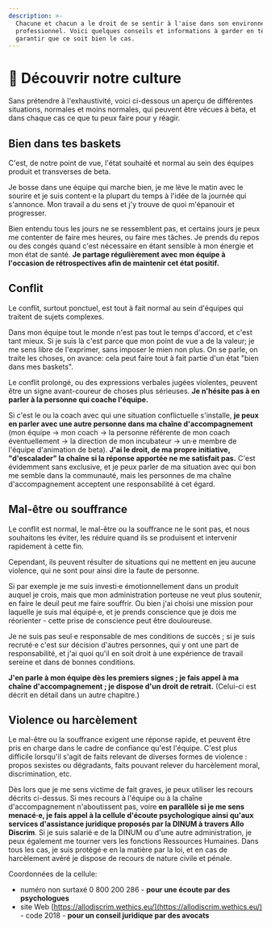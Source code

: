 ```yaml
---
description: >-
  Chacune et chacun a le droit de se sentir à l'aise dans son environnement
  professionnel. Voici quelques conseils et informations à garder en tête pour
  garantir que ce soit bien le cas.
---
```


# 💖 Découvrir notre culture

Sans prétendre à l'exhaustivité, voici ci-dessous un aperçu de différentes situations, normales et moins normales, qui peuvent être vécues à beta, et dans chaque cas ce que tu peux faire pour y réagir.

## Bien dans tes baskets

C'est, de notre point de vue, l'état souhaité et normal au sein des équipes produit et transverses de beta.

Je bosse dans une équipe qui marche bien, je me lève le matin avec le sourire et je suis content·e la plupart du temps à l'idée de la journée qui s'annonce. Mon travail a du sens et j'y trouve de quoi m'épanouir et progresser.

Bien entendu tous les jours ne se ressemblent pas, et certains jours je peux me contenter de faire mes heures, ou faire mes tâches. Je prends du repos ou des congés quand c'est nécessaire en étant sensible à mon énergie et mon état de santé. **Je partage régulièrement avec mon équipe à l'occasion de rétrospectives afin de maintenir cet état positif.**

## Conflit

Le conflit, surtout ponctuel, est tout à fait normal au sein d'équipes qui traitent de sujets complexes.

Dans mon équipe tout le monde n'est pas tout le temps d'accord, et c'est tant mieux. Si je suis là c'est parce que mon point de vue a de la valeur; je me sens libre de l'exprimer, sans imposer le mien non plus. On se parle, on traite les choses, on avance: cela peut faire tout à fait partie d'un état "bien dans mes baskets".

Le conflit prolongé, ou des expressions verbales jugées violentes, peuvent être un signe avant-coureur de choses plus sérieuses. **Je n'hésite pas à en parler à la personne qui coache l'équipe.**

Si c'est le ou la coach avec qui une situation conflictuelle s'installe, **je peux en parler avec une autre personne dans ma chaîne d'accompagnement** \(mon équipe -&gt; mon coach -&gt; la personne référente de mon coach éventuellement -&gt; la direction de mon incubateur -&gt; un·e membre de l'équipe d'animation de beta\). **J'ai le droit, de ma propre initiative, "d'escalader" la chaîne si la réponse apportée ne me satisfait pas.** C'est évidemment sans exclusive, et je peux parler de ma situation avec qui bon me semble dans la communauté, mais les personnes de ma chaîne d'accompagnement acceptent une responsabilité à cet égard.

## Mal-être ou souffrance

Le conflit est normal, le mal-être ou la souffrance ne le sont pas, et nous souhaitons les éviter, les réduire quand ils se produisent et intervenir rapidement à cette fin.

Cependant, ils peuvent résulter de situations qui ne mettent en jeu aucune violence, qui ne sont pour ainsi dire la faute de personne.

Si par exemple je me suis investi·e émotionnellement dans un produit auquel je crois, mais que mon administration porteuse ne veut plus soutenir, en faire le deuil peut me faire souffrir. Ou bien j'ai choisi une mission pour laquelle je suis mal équipé·e, et je prends conscience que je dois me réorienter - cette prise de conscience peut être douloureuse.

Je ne suis pas seul·e responsable de mes conditions de succès ; si je suis recruté·e c'est sur décision d'autres personnes, qui y ont une part de responsabilité, et j'ai quoi qu'il en soit droit à une expérience de travail sereine et dans de bonnes conditions.

**J'en parle à mon équipe dès les premiers signes ; je fais appel à ma chaîne d'accompagnement ; je dispose d'un droit de retrait.** \(Celui-ci est décrit en détail dans un autre chapitre.\)

## Violence ou harcèlement

Le mal-être ou la souffrance exigent une réponse rapide, et peuvent être pris en charge dans le cadre de confiance qu'est l'équipe. C'est plus difficile lorsqu'il s'agit de faits relevant de diverses formes de violence : propos sexistes ou dégradants, faits pouvant relever du harcèlement moral, discrimination, etc.

Dès lors que je me sens victime de fait graves, je peux utiliser les recours décrits ci-dessus. Si mes recours à l'équipe ou à la chaîne d'accompagnement n'aboutissent pas, voire **en parallèle si je me sens menacé·e, je fais appel à la cellule d'écoute psychologique ainsi qu'aux services d'assistance juridique proposés par la DINUM à travers Allo Discrim**. Si je suis salarié·e de la DINUM ou d'une autre administration, je peux également me tourner vers les fonctions Ressources Humaines. Dans tous les cas, je suis protégé·e en la matière par la loi, et en cas de harcèlement avéré je dispose de recours de nature civile et pénale.

Coordonnées de la cellule:

* numéro non surtaxé 0 800 200 286 - **pour une écoute par des psychologues**
* site Web [https://allodiscrim.wethics.eu/](https://allodiscrim.wethics.eu/) - code 2018 - **pour un conseil juridique par des avocats**

